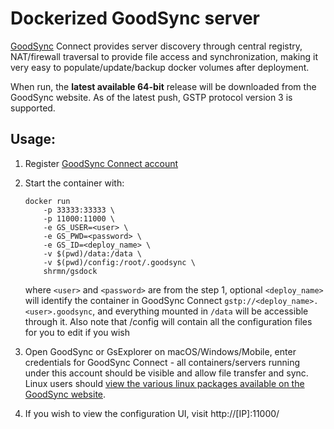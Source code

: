 # Dockerized GoodSync server

[GoodSync](https://www.goodsync.com) Connect provides server discovery through central registry, NAT/firewall traversal to provide file access and synchronization, making it very easy to populate/update/backup docker volumes after deployment.

When run, the **latest available 64-bit** release will be downloaded from the GoodSync website. As of the latest push, GSTP protocol version 3 is supported.

## Usage: 

1. Register [GoodSync Connect account](https://www.goodsync.com/gs-connect)

2. Start the container with:
    ```
    docker run 
        -p 33333:33333 \
        -p 11000:11000 \
        -e GS_USER=<user> \
        -e GS_PWD=<password> \
        -e GS_ID=<deploy_name> \
        -v $(pwd)/data:/data \
        -v $(pwd)/config:/root/.goodsync \
        shrmn/gsdock
    ```
    where `<user>` and `<password>`  are from the step 1, optional `<deploy_name>` will identify the container in GoodSync Connect `gstp://<deploy_name>.<user>.goodsync`, and everything mounted in `/data` will be accessible through it.
    Also note that /config will contain all the configuration files for you to edit if you wish

3. Open GoodSync or GsExplorer on macOS/Windows/Mobile, enter credentials for GoodSync Connect - all containers/servers running under this account should be visible and allow file transfer and sync. Linux users should [view the various linux packages available on the GoodSync website](https://www.goodsync.com/for-linux).

4. If you wish to view the configuration UI, visit http://[IP]:11000/

